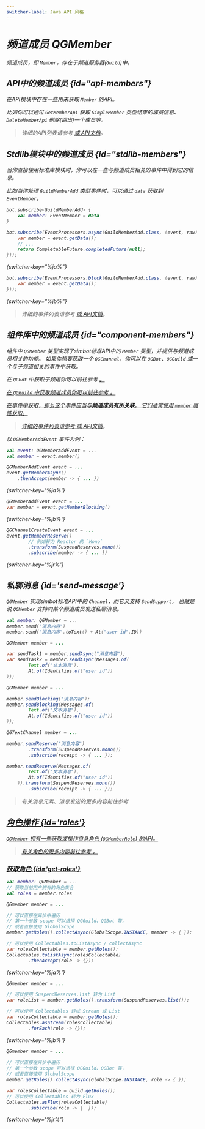 ```yaml
---
switcher-label: Java API 风格
---
```

<show-structure for="chapter,procedure" depth="3"/>
<var name="jr" value="Reactor"/>

# 频道成员 QGMember

<include from="snippets.md" element-id="to-main-doc" />

频道成员，即 `Member`，存在于频道服务器(`Guild`)中。


## API中的频道成员 {id="api-members"}

在API模块中存在一些用来获取 `Member` 的API。

比如你可以通过 `GetMemberApi` 获取 `SimpleMember` 类型结果的成员信息、
`DeleteMemberApi` 删除(踢出)一个成员等。

> 详细的API列表请参考
> <a href="api-list.md" />
> 或 [API文档](%api-doc%)。

## Stdlib模块中的频道成员 {id="stdlib-members"}

当你直接使用标准库模块时，你可以在一些与频道成员相关的事件中得到它的信息。

比如当你处理 `GuildMemberAdd` 类型事件时，可以通过 `data` 获取到 `EventMember`。

<tabs group="code">
<tab title="Kotlin" group-key="Kotlin">

```Kotlin
bot.subscribe<GuildMemberAdd> {
    val member: EventMember = data
}
```

</tab>
<tab title="Java" group-key="Java">

```Java
bot.subscribe(EventProcessors.async(GuildMemberAdd.class, (event, raw) -> {
    var member = event.getData();
    // ...
    return CompletableFuture.completedFuture(null);
}));
```
{switcher-key="%ja%"}

```Java
bot.subscribe(EventProcessors.block(GuildMemberAdd.class, (event, raw) -> {
    var member = event.getData();
}));
```
{switcher-key="%jb%"}

</tab>
</tabs>

> 详细的事件列表请参考
> <a href="event.md" />
> 或 [API文档](%api-doc%)。

## 组件库中的频道成员 {id="component-members"}

组件中 `QGMember` 类型实现了simbot标准API中的 `Member` 类型，并提供与频道成员相关的功能。
如果你想要获取一个 `QGChannel`，你可以在 `QGBot`、`QGGuild` 或一个与子频道相关的事件中获取。

在 `QGBot` 中获取子频道你可以前往参考
<a href="QGBot.md#qgbot-guild" />。

在 `QGGuild` 中获取频道成员你可以前往参考
<a href="QGGuild.md#get-members" />。

在事件中获取，那么这个事件应当与**频道成员有所关联**。
它们通常使用 `member` 属性获取。

> 详细的事件列表请参考
> <a href="event.md" />
> 或 [API文档](%api-doc%)。

以 `QGMemberAddEvent` 事件为例：

<tabs group="code">
<tab title="Kotlin" group-key="Kotlin">

```Kotlin
val event: QGMemberAddEvent = ...
val member = event.member()
```

</tab>
<tab title="Java" group-key="Java">

```Java
QGMemberAddEvent event = ...
event.getMemberAsync()
    .thenAccept(member -> { ... })
```
{switcher-key='%ja%'}

```Java
QGMemberAddEvent event = ...
var member = event.getMemberBlocking() 
```
{switcher-key='%jb%'}

```Java
QGChannelCreateEvent event = ...
event.getMemberReserve()
        // 例如转为 Reactor 的 `Mono`
        .transform(SuspendReserves.mono())
        .subscribe(member -> { ... })
```
{switcher-key='%jr%'}

</tab>
</tabs>


## 私聊消息 {id='send-message'}

`QGMember` 实现simbot标准API中的 `Channel`，而它又支持 `SendSupport`，
也就是说 `QGMember` 支持向某个频道成员发送私聊消息。

<tabs group="code">
<tab title="Kotlin" group-key="Kotlin">

```Kotlin
val member: QGMember = ...
member.send("消息内容")
member.send("消息内容".toText() + At("user id".ID))
```

</tab>
<tab title="Java" group-key="Java" switcher-key="%ja%">

```Java
QGMember member = ...

var sendTask1 = member.sendAsync("消息内容");
var sendTask2 = member.sendAsync(Messages.of(
        Text.of("文本消息"),
        At.of(Identifies.of("user id"))
));
```

</tab>
<tab title="Java" group-key="Java" switcher-key="%jb%">

```Java
QGMember member = ...

member.sendBlocking("消息内容");
member.sendBlocking(Messages.of(
        Text.of("文本消息"),
        At.of(Identifies.of("user id"))
));
```

</tab>
<tab title="Java" group-key="Java" switcher-key="%jr%">

```Java
QGTextChannel member = ...

member.sendReserve("消息内容")
        .transform(SuspendReserves.mono())
        .subscribe(receipt -> { ... });

member.sendReserve(Messages.of(
        Text.of("文本消息"),
        At.of(Identifies.of("user id"))
    )).transform(SuspendReserves.mono())
        .subscribe(receipt -> { ... });
```

</tab>
</tabs>

> 有关消息元素、消息发送的更多内容前往参考
> <a href="messages.md" />


## 角色操作 {id='roles'}

`QGMember` 拥有一些获取或操作自身角色 (`QGMemberRole`) 的API。

> 有关角色的更多内容前往参考
> <a href="api_role.md" />。

### 获取角色 {id='get-roles'}

<tabs group="code">
<tab title="Kotlin" group-key="Kotlin">

```Kotlin
val member: QGMember = ...
// 获取当前用户拥有的角色集合
val roles = member.roles
```

</tab>
<tab title="Java" group-key="Java">

```Java
QGmember member = ...

// 可以直接在异步中遍历
// 第一个参数 scope 可以选择 QGGuild、QGBot 等，
// 或者直接使用 GlobalScope
member.getRoles().collectAsync(GlobalScope.INSTANCE, member -> { });

// 可以使用 Collectables.toListAsync / collectAsync
var rolesCollectable = member.getRoles();
Collectables.toListAsync(rolesCollectable)
        .thenAccept(role -> {});
```
{switcher-key='%ja%'}

```Java
QGmember member = ...

// 可以使用 SuspendReserves.list 转为 List
var roleList = member.getRoles().transform(SuspendReserves.list());

// 可以使用 Collectables 转成 Stream 或 List
var rolesCollectable = member.getRoles();
Collectables.asStream(rolesCollectable)
        .forEach(role -> {});
```
{switcher-key='%jb%'}

```Java
QGmember member = ...
        
// 可以直接在异步中遍历
// 第一个参数 scope 可以选择 QGGuild、QGBot 等，
// 或者直接使用 GlobalScope
member.getRoles().collectAsync(GlobalScope.INSTANCE, role -> { });

var rolesCollectable = guild.getRoles();
// 可以使用 Collectables 转为 Flux
Collectables.asFlux(rolesCollectable)
        .subscribe(role -> {  });
```
{switcher-key='%jr%'}

</tab>
</tabs>

